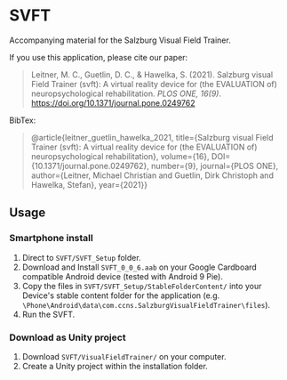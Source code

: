 # SVFT
Accompanying material for the Salzburg Visual Field Trainer.

If you use this application, please cite our paper:

> Leitner, M. C., Guetlin, D. C., &amp; Hawelka, S. (2021). Salzburg visual Field Trainer (svft): A virtual reality device for (the EVALUATION of) neuropsychological rehabilitation. _PLOS ONE, 16(9)_. https://doi.org/10.1371/journal.pone.0249762

BibTex:
> @article{leitner_guetlin_hawelka_2021, title={Salzburg visual Field Trainer (svft): A virtual reality device for (the EVALUATION of) neuropsychological rehabilitation}, volume={16}, DOI={10.1371/journal.pone.0249762}, number={9}, journal={PLOS ONE}, author={Leitner, Michael Christian and Guetlin, Dirk Christoph and Hawelka, Stefan}, year={2021}} 


## Usage

### Smartphone install

1. Direct to `SVFT/SVFT_Setup` folder.
2. Download and Install `SVFT_0_0_6.aab` on your Google Cardboard compatible Android device (tested with Android 9 Pie).
3. Copy the files in `SVFT/SVFT_Setup/StableFolderContent/` into your Device's stable content folder for the application (e.g. `\Phone\Android\data\com.ccns.SalzburgVisualFieldTrainer\files`).
4. Run the SVFT.


### Download as Unity project

1. Download `SVFT/VisualFieldTrainer/` on your computer.
2. Create a Unity project within the installation folder.




